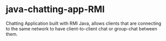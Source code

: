 # java-chatting-app-RMI
Chatting Application built with RMI Java, allows clients that are connecting to the same network to have client-to-client chat or group-chat between them.
